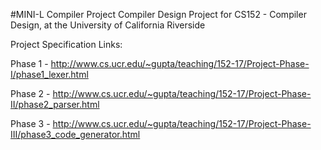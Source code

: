 #MINI-L Compiler Project
Compiler Design Project for CS152 - Compiler Design, at the University of California Riverside

Project Specification Links:

Phase 1 - http://www.cs.ucr.edu/~gupta/teaching/152-17/Project-Phase-I/phase1_lexer.html

Phase 2 - http://www.cs.ucr.edu/~gupta/teaching/152-17/Project-Phase-II/phase2_parser.html

Phase 3 - http://www.cs.ucr.edu/~gupta/teaching/152-17/Project-Phase-III/phase3_code_generator.html
